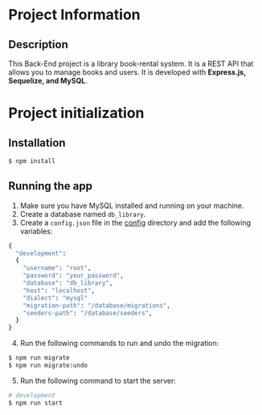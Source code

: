 # Project Information

## Description

This Back-End project is a library book-rental system. It is a REST API that allows you to manage books and users. It is developed with <b>Express.js, Sequelize, and MySQL</b>.

# Project initialization

## Installation

```bash
$ npm install
```

## Running the app

1. Make sure you have MySQL installed and running on your machine.
2. Create a database named `db_library`.
3. Create a `config.json` file in the [config](/config/) directory and add the following variables:

```bash
{
  "development": 
  {
    "username": "root",
    "password": "your_password",
    "database": "db_library",
    "host": "localhost",
    "dialect": "mysql"
    "migration-path": "/database/migrations",
    "seeders-path": "/database/seeders",
  }
}
```

4. Run the following commands to run and undo the migration:

```bash
$ npm run migrate
$ npm run migrate:undo
```

5. Run the following command to start the server:


```bash
# development
$ npm run start
```
